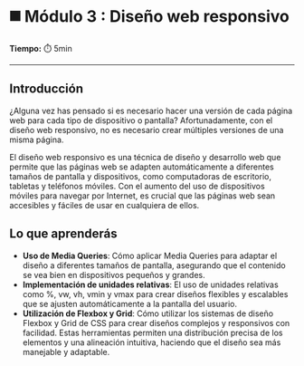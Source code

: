 # ◼️ Módulo 3 : Diseño web responsivo

**Tiempo:** ⏱️ 5min

---

## Introducción

¿Alguna vez has pensado si es necesario hacer una versión de cada página web para cada tipo de dispositivo o pantalla? Afortunadamente, con el diseño web responsivo, no es necesario crear múltiples versiones de una misma página.

El diseño web responsivo es una técnica de diseño y desarrollo web que permite que las páginas web se adapten automáticamente a diferentes tamaños de pantalla y dispositivos, como computadoras de escritorio, tabletas y teléfonos móviles. Con el aumento del uso de dispositivos móviles para navegar por Internet, es crucial que las páginas web sean accesibles y fáciles de usar en cualquiera de ellos.

## Lo que aprenderás

* **Uso de Media Queries**: Cómo aplicar Media Queries para adaptar el diseño a diferentes tamaños de pantalla, asegurando que el contenido se vea bien en dispositivos pequeños y grandes.
* **Implementación de unidades relativas**: El uso de unidades relativas como %, vw, vh, vmin y vmax para crear diseños flexibles y escalables que se ajusten automáticamente a la pantalla del usuario.
* **Utilización de Flexbox y Grid**: Cómo utilizar los sistemas de diseño Flexbox y Grid de CSS para crear diseños complejos y responsivos con facilidad. Estas herramientas permiten una distribución precisa de los elementos y una alineación intuitiva, haciendo que el diseño sea más manejable y adaptable.
